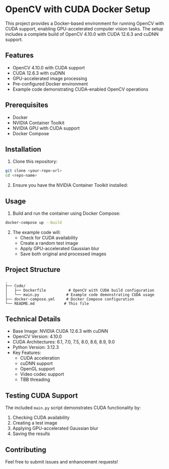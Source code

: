 # OpenCV with CUDA Docker Setup

This project provides a Docker-based environment for running OpenCV with CUDA support, enabling GPU-accelerated computer vision tasks. The setup includes a complete build of OpenCV 4.10.0 with CUDA 12.6.3 and cuDNN support.

## Features

- OpenCV 4.10.0 with CUDA support
- CUDA 12.6.3 with cuDNN
- GPU-accelerated image processing
- Pre-configured Docker environment
- Example code demonstrating CUDA-enabled OpenCV operations

## Prerequisites

- Docker
- NVIDIA Container Toolkit
- NVIDIA GPU with CUDA support
- Docker Compose

## Installation

1. Clone this repository:
```bash
git clone <your-repo-url>
cd <repo-name>
```

2. Ensure you have the NVIDIA Container Toolkit installed:


## Usage

1. Build and run the container using Docker Compose:
```bash
docker-compose up --build
```

2. The example code will:
   - Check for CUDA availability
   - Create a random test image
   - Apply GPU-accelerated Gaussian blur
   - Save both original and processed images

## Project Structure

```
.
├── Code/
│   ├── Dockerfile          # OpenCV with CUDA build configuration
│   └── main.py            # Example code demonstrating CUDA usage
├── docker-compose.yml     # Docker Compose configuration
└── README.md             # This file
```

## Technical Details

- Base Image: NVIDIA CUDA 12.6.3 with cuDNN
- OpenCV Version: 4.10.0
- CUDA Architectures: 6.1, 7.0, 7.5, 8.0, 8.6, 8.9, 9.0
- Python Version: 3.12.3
- Key Features:
  - CUDA acceleration
  - cuDNN support
  - OpenGL support
  - Video codec support
  - TBB threading

## Testing CUDA Support

The included `main.py` script demonstrates CUDA functionality by:
1. Checking CUDA availability
2. Creating a test image
3. Applying GPU-accelerated Gaussian blur
4. Saving the results

## Contributing

Feel free to submit issues and enhancement requests!
